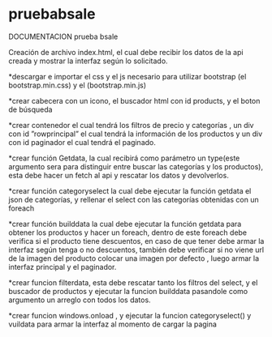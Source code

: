 # pruebabsale
DOCUMENTACION prueba bsale

Creación de archivo index.html, el cual debe recibir los datos de la api creada y mostrar la interfaz según lo solicitado. 

 

*descargar e importar el css y el js necesario para utilizar bootstrap (el bootstrap.min.css) y el (bootstrap.min.js)  

 

*crear cabecera con un icono, el buscador html con id products, y el boton de búsqueda 

 

*crear contenedor el cual tendrá los filtros de precio y categorías , un div con id ”rowprincipal” el cual tendrá la información de los productos y un div con id paginador el cual tendrá el paginado. 

 

*crear función  Getdata, la cual recibirá como parámetro un type(este argumento sera para distinguir entre buscar las categorías y los productos), esta debe hacer un fetch al api y rescatar los datos y devolverlos. 

 

*crear función categoryselect la cual debe ejecutar la función getdata el json de categorías, y rellenar el select con las categorías obtenidas con un foreach 

 

*crear función builddata la cual debe ejecutar la función getdata para obtener los productos y hacer un foreach, dentro de este foreach debe verifica si el producto tiene descuentos, en caso de que tener debe armar la interfaz según tenga o no descuentos, también debe verificar si no viene url de la imagen del producto colocar una imagen por defecto , luego armar la interfaz principal y el paginador. 

 

*crear funcion filterdata, esta debe rescatar tanto los filtros del select, y el buscador de productos y ejecutar la funcion builddata pasandole como argumento un arreglo con todos los datos. 

 

*crear funcion windows.onload , y ejecutar la funcion categoryselect() y vuildata para armar la interfaz al momento de cargar la pagina 

 
